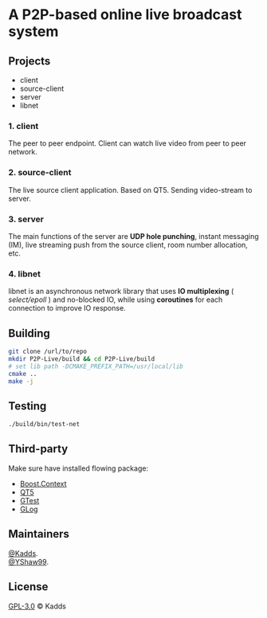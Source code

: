# A P2P-based online live broadcast system

## Projects
* client  
* source-client  
* server  
* libnet  


### 1. **client**
The peer to peer endpoint. Client can watch live video from peer to peer network.

### 2. **source-client**
The live source client application. Based on QT5. Sending video-stream to server.

### 3. **server**
The main functions of the server are **UDP hole punching**, instant messaging (IM), live streaming push from the source client, room number allocation, etc.

### 4. **libnet**
libnet is an asynchronous network library that uses **IO multiplexing** ( *select/epoll* ) and no-blocked IO, while using **coroutines** for each connection to improve IO response.

## Building
```Bash
git clone /url/to/repo
mkdir P2P-Live/build && cd P2P-Live/build
# set lib path -DCMAKE_PREFIX_PATH=/usr/local/lib
cmake ..
make -j
```

## Testing
```Bash
./build/bin/test-net
```

## Third-party
Make sure have installed flowing package:  
* [Boost.Context](https://www.boost.org/doc/libs/1_72_0/libs/context/doc/html/index.html)  
* [QT5](https://www.qt.io/)  
* [GTest](https://github.com/google/googletest)  
* [GLog](https://github.com/google/glog)  

## Maintainers
[@Kadds](https://github.com/Kadds).  
[@YShaw99](https://github.com/YShaw99).  

## License
[GPL-3.0](./LICENSE) © Kadds

